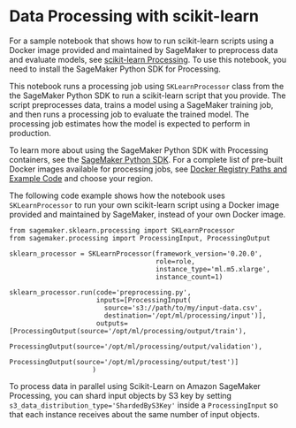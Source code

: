 # Data Processing with scikit\-learn<a name="use-scikit-learn-processing-container"></a>

For a sample notebook that shows how to run scikit\-learn scripts using a Docker image provided and maintained by SageMaker to preprocess data and evaluate models, see [scikit\-learn Processing](https://github.com/awslabs/amazon-sagemaker-examples/tree/master/sagemaker_processing/scikit_learn_data_processing_and_model_evaluation)\. To use this notebook, you need to install the SageMaker Python SDK for Processing\. 

This notebook runs a processing job using `SKLearnProcessor` class from the the SageMaker Python SDK to run a scikit\-learn script that you provide\. The script preprocesses data, trains a model using a SageMaker training job, and then runs a processing job to evaluate the trained model\. The processing job estimates how the model is expected to perform in production\.

To learn more about using the SageMaker Python SDK with Processing containers, see the [SageMaker Python SDK](https://sagemaker.readthedocs.io/en/stable/)\. For a complete list of pre\-built Docker images available for processing jobs, see [Docker Registry Paths and Example Code](sagemaker-algo-docker-registry-paths.md) and choose your region\. 

The following code example shows how the notebook uses `SKLearnProcessor` to run your own scikit\-learn script using a Docker image provided and maintained by SageMaker, instead of your own Docker image\.

```
from sagemaker.sklearn.processing import SKLearnProcessor
from sagemaker.processing import ProcessingInput, ProcessingOutput

sklearn_processor = SKLearnProcessor(framework_version='0.20.0',
                                     role=role,
                                     instance_type='ml.m5.xlarge',
                                     instance_count=1)

sklearn_processor.run(code='preprocessing.py',
                      inputs=[ProcessingInput(
                        source='s3://path/to/my/input-data.csv',
                        destination='/opt/ml/processing/input')],
                      outputs=[ProcessingOutput(source='/opt/ml/processing/output/train'),
                               ProcessingOutput(source='/opt/ml/processing/output/validation'),
                               ProcessingOutput(source='/opt/ml/processing/output/test')]
                     )
```

To process data in parallel using Scikit\-Learn on Amazon SageMaker Processing, you can shard input objects by S3 key by setting `s3_data_distribution_type='ShardedByS3Key'` inside a `ProcessingInput` so that each instance receives about the same number of input objects\.